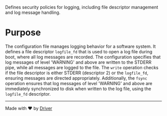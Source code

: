 <!--------------------------------------------------------------------------------->
<!-- IMPORTANT: This file is auto-generated by Driver (https://driver.ai). -------->
<!-- Manual edits may be overwritten on future commits. --------------------------->
<!--------------------------------------------------------------------------------->

Defines security policies for logging, including file descriptor management and log message handling.

# Purpose
The configuration file manages logging behavior for a software system. It defines a file descriptor `logfile_fd` that is used to open a log file during boot, where all log messages are recorded. The configuration specifies that log messages of level 'WARNING' and above are written to the STDERR pipe, while all messages are logged to the file. The `write` operation checks if the file descriptor is either STDERR (descriptor 2) or the `logfile_fd`, ensuring messages are directed appropriately. Additionally, the `fsync` operation ensures that log messages of level 'WARNING' and above are immediately synchronized to disk when written to the log file, using the `logfile_fd` descriptor.

---
Made with ❤️ by [Driver](https://www.driver.ai/)